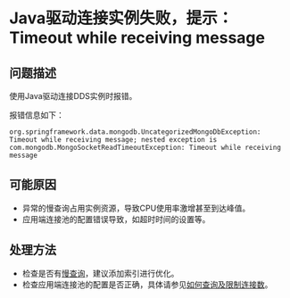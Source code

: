 # Java驱动连接实例失败，提示：Timeout while receiving message<a name="dds_03_troubleshoot_0007"></a>

## 问题描述<a name="section10861151113245"></a>

使用Java驱动连接DDS实例时报错。

报错信息如下：

```
org.springframework.data.mongodb.UncategorizedMongoDbException: Timeout while receiving message; nested exception is com.mongodb.MongoSocketReadTimeoutException: Timeout while receiving message
```

## 可能原因<a name="section1118811822513"></a>

-   异常的慢查询占用实例资源，导致CPU使用率激增甚至到达峰值。
-   应用端连接池的配置错误导致，如超时时间的设置等。

## 处理方法<a name="section19511332122519"></a>

-   检查是否有[慢查询](慢日志.md)，建议添加索引进行优化。
-   检查应用端连接池的配置是否正确，具体请参见[如何查询及限制连接数](https://support.huaweicloud.com/dds_faq/dds_faq_0040.html)。

